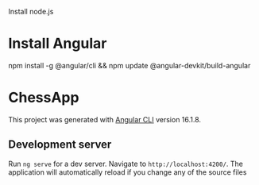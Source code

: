 Install node.js 

# Install Angular

npm install -g @angular/cli && npm update @angular-devkit/build-angular


# ChessApp

This project was generated with [Angular CLI](https://github.com/angular/angular-cli) version 16.1.8.

## Development server

Run `ng serve` for a dev server. Navigate to `http://localhost:4200/`. The application will automatically reload if you change any of the source files